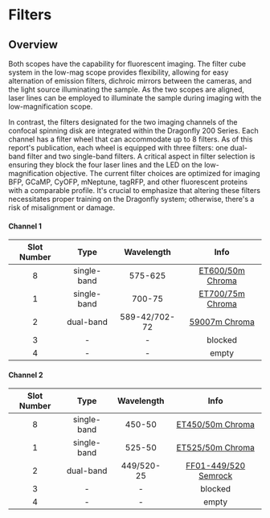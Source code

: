 # Filters

## Overview

Both scopes have the capability for fluorescent imaging. The filter cube system in the low-mag scope provides flexibility, allowing for easy alternation of emission filters, dichroic mirrors between the cameras,
and the light source illuminating the sample. As the two scopes are aligned, laser lines can be employed to illuminate the sample during imaging with the low-magnification scope.

In contrast, the filters designated for the two imaging channels of the confocal spinning disk are integrated within the Dragonfly 200 Series. Each channel has a filter wheel that can accommodate up to 8 filters.
As of this report's publication, each wheel is equipped with three filters: one dual-band filter and two single-band filters. A critical aspect in filter selection is ensuring they block the four laser lines and
the LED on the low-magnification objective. The current filter choices are optimized for imaging BFP, GCaMP, CyOFP, mNeptune, tagRFP, and other fluorescent proteins with a comparable profile. It's crucial to emphasize
that altering these filters necessitates proper training on the Dragonfly system; otherwise, there's a risk of misalignment or damage.


#### Channel 1

|Slot Number|   Type    | Wavelength  |                                    Info                                           |
|:---------:|:---------:|:-----------:|:---------------------------------------------------------------------------------:|
|    8      |single-band|   575-625   |        [ET600/50m Chroma](https://www.chroma.com/products/parts/et600-50m)        |
|    1      |single-band|    700-75   |        [ET700/75m Chroma](https://www.chroma.com/products/parts/et700-75m)        |
|    2      | dual-band |589-42/702-72|          [59007m Chroma](https://www.chroma.com/products/parts/59007m)            |
|    3      |     -     |      -      |                                   blocked                                         |
|    4      |     -     |      -      |                                    empty                                          |


#### Channel 2

|Slot Number|   Type    | Wavelength  |                                     Info                                           |
|:---------:|:---------:|:-----------:|:----------------------------------------------------------------------------------:|
|     8     |single-band|   450-50    |        [ET450/50m Chroma](https://www.chroma.com/products/parts/et450-50m)         |
|     1     |single-band|   525-50    |        [ET525/50m Chroma](https://www.chroma.com/products/parts/et525-50m)         |
|     2     | dual-band | 449/520-25  |[FF01-449/520 Semrock](http://www.semrock.com/filterdetails.aspx?id=ff01-449/520-25)|
|     3      |     -     |      -      |                                   blocked                                         |
|     4      |     -     |      -      |                                    empty                                          |
